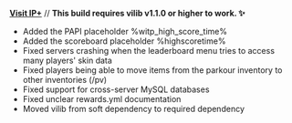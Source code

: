 **[Visit IP+](https://www.spigotmc.org/resources/105019/)** // **This build requires vilib v1.1.0 or higher to work. ✨**

- Added the PAPI placeholder %witp_high_score_time%
- Added the scoreboard placeholder %highscoretime%
- Fixed servers crashing when the leaderboard menu tries to access many players' skin data
- Fixed players being able to move items from the parkour inventory to other inventories (/pv)
- Fixed support for cross-server MySQL databases 
- Fixed unclear rewards.yml documentation
- Moved vilib from soft dependency to required dependency 